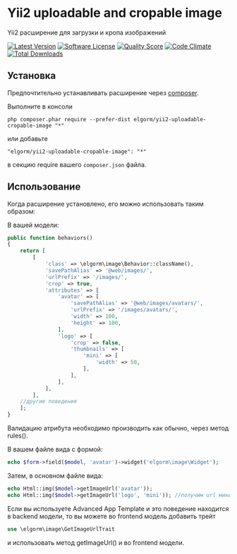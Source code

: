 Yii2 uploadable and cropable image
==================================
Yii2 расширение для загрузки и кропа изображений

[![Latest Version](https://img.shields.io/github/release/elgorm/yii2-uploadable-cropable-image.svg?style=flat-square)](https://github.com/elgorm/yii2-uploadable-cropable-image/releases)
[![Software License](https://img.shields.io/badge/license-MIT-blue.svg?style=flat-square)](https://github.com/elgorm/yii2-uploadable-cropable-image/blob/master/LICENSE.md)
[![Quality Score](https://img.shields.io/scrutinizer/g/elgorm/yii2-uploadable-cropable-image.svg?style=flat-square)](https://scrutinizer-ci.com/g/elgorm/yii2-uploadable-cropable-image)
[![Code Climate](https://img.shields.io/codeclimate/github/elgorm/yii2-uploadable-cropable-image.svg?style=flat-square)](https://codeclimate.com/github/elgorm/yii2-uploadable-cropable-image)
[![Total Downloads](https://img.shields.io/packagist/dt/elgorm/yii2-uploadable-cropable-image.svg?style=flat-square)](https://packagist.org/packages/elgorm/yii2-uploadable-cropable-image)

Установка
------------

Предпочтительно устанавливать расширение через [composer](http://getcomposer.org/download/).

Выполните в консоли

```
php composer.phar require --prefer-dist elgorm/yii2-uploadable-cropable-image "*"
```

или добавьте

```
"elgorm/yii2-uploadable-cropable-image": "*"
```

в секцию require вашего `composer.json` файла.


Использование
-----

Когда расширение установлено, его можно использовать таким образом:

В вашей модели:
```php
public function behaviors()
{
    return [
        [
            'class' => \elgorm\image\Behavior::className(),
            'savePathAlias' => '@web/images/',
            'urlPrefix' => '/images/',
            'crop' => true,
            'attributes' => [
                'avatar' => [
                    'savePathAlias' => '@web/images/avatars/',
                    'urlPrefix' => '/images/avatars/',
                    'width' => 100,
                    'height' => 100,
                ],
                'logo' => [
                    'crop' => false,
                    'thumbnails' => [
                        'mini' => [
                            'width' => 50,
                        ],
                    ],
                ],
            ],
        ],
    //другие поведения
    ];
}
```
Валидацию атрибута необходимо производить как обычно, через метод rules().

В вашем файле вида с формой:
```php
echo $form->field($model, 'avatar')->widget('elgorm\image\Widget');
```

Затем, в основном файле вида:
```php
echo Html::img($model->getImageUrl('avatar'));
echo Html::img($model->getImageUrl('logo', 'mini')); //получим url миниатюры под именем 'mini' для атрибута 'logo'
```

Если вы используете Advanced App Template и это поведение находится в backend модели, то вы можете во frontend модель
добавить трейт
```php
use \elgorm\image\GetImageUrlTrait
```
и использовать метод getImageUrl() и во frontend модели.
